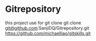 # Gitrepository
this project use for git clone 
git clone git@github.com:SanjiDQ/Gitrepository.git
https://github.com/michaelliao/gitskills.git
